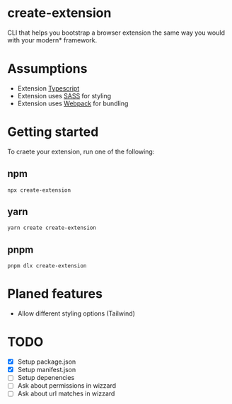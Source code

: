 # create-extension

CLI that helps you bootstrap a browser extension the same way you would with your modern\* framework.

# Assumptions

- Extension [Typescript](https://www.typescriptlang.org/)
- Extension uses [SASS](https://sass-lang.com/) for styling
- Extension uses [Webpack](https://webpack.js.org/) for bundling

# Getting started

To craete your extension, run one of the following:

## npm

```
npx create-extension
```

## yarn

```
yarn create create-extension
```

## pnpm

```
pnpm dlx create-extension
```

# Planed features

- Allow different styling options (Tailwind)

# TODO

- [x] Setup package.json
- [x] Setup manifest.json
- [ ] Setup depenencies
- [ ] Ask about permissions in wizzard
- [ ] Ask about url matches in wizzard

